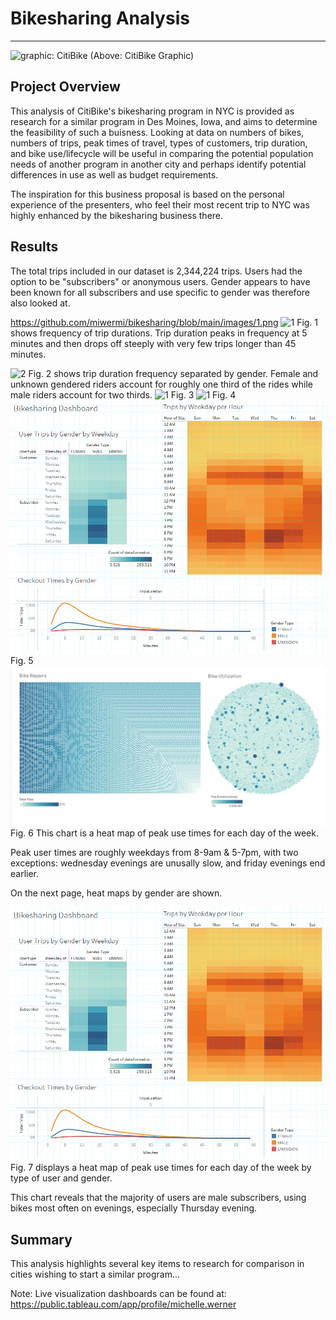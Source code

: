 
<!--                                                                                           Michelle Werner (7/10/2022)-->
# Bikesharing Analysis
---

<!--![alt](resources/___.png)-->
<img src="https://github.com/miwermi/bikesharing/blob/main/static/images/citibike.png" alt ="graphic: CitiBike">
(Above: CitiBike Graphic)

## Project Overview

This analysis of CitiBike's bikesharing program in NYC is provided as research for a similar program in Des Moines, Iowa, and aims to determine the feasibility of such a buisness. Looking at data on numbers of bikes, numbers of trips, peak times of travel, types of customers, trip duration, and bike use/lifecycle will be useful in comparing the potential population needs of another program in another city and perhaps identify potential differences in use as well as budget requirements.

The inspiration for this business proposal is based on the personal experience of the presenters, who feel their most recent trip to NYC was highly enhanced by the bikesharing business there.

## Results
 
The total trips included in our dataset is 2,344,224 trips. Users had the option to be "subscribers" or anonymous users. Gender appears to have been known for all subscribers and use specific to gender was therefore also looked at.

https://github.com/miwermi/bikesharing/blob/main/images/1.png
<img src="https://github.com/miwermi/bikesharing/blob/main/images/1.jpg" alt ="1">
Fig. 1 shows frequency of trip durations. Trip duration peaks in frequency at 5 minutes and then drops off steeply with very few trips longer than 45 minutes.

<img src="https://github.com/miwermi/bikesharing/blob/main/images/2.jpg" alt ="2">
Fig. 2 shows trip duration frequency separated by gender.  Female and unknown gendered riders account for roughly one third of the rides while male riders account for two thirds.

<img src="https://github.com/miwermi/bikesharing/blob/main/images/3.png" alt ="1">
Fig. 3

<img src="https://github.com/miwermi/bikesharing/blob/main/images/4.png" alt ="1">
Fig. 4

<img src="https://github.com/miwermi/bikesharing/blob/main/images/5.png" alt ="1">
Fig. 5

<img src="https://github.com/miwermi/bikesharing/blob/main/images/6.png" alt ="1">
Fig. 6 This chart is a heat map of peak use times for each day of the week.

Peak user times are roughly weekdays from 8-9am & 5-7pm, with two exceptions: wednesday evenings are unusally slow, and friday evenings end earlier.

On the next page, heat maps by gender are shown.

<img src="https://github.com/miwermi/bikesharing/blob/main/images/7.png" alt ="7">
Fig. 7 displays a heat map of peak use times for each day of the week by type of user and gender.

This chart reveals that the majority of users are male subscribers, using bikes most often on evenings, especially Thursday evening.

## Summary
This analysis highlights several key items to research for comparison in cities wishing to start a similar program...



Note: Live visualization dashboards can be found at: https://public.tableau.com/app/profile/michelle.werner
